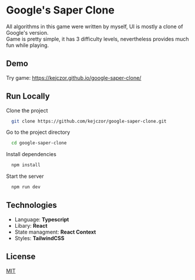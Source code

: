 
# Google's Saper Clone

All algorithms in this game were written by myself, UI is mostly a clone of Google's version.  
Game is pretty simple, it has 3 difficulty levels, nevertheless provides much fun while playing.

## Demo

Try game:
https://kejczor.github.io/google-saper-clone/


## Run Locally

Clone the project

```bash
  git clone https://github.com/kejczor/google-saper-clone.git
```

Go to the project directory

```bash
  cd google-saper-clone
```

Install dependencies

```bash
  npm install
```

Start the server

```bash
  npm run dev
```


## Technologies

- Language: **Typescript**
- Libary: **React**
- State managment: **React Context**
- Styles: **TailwindCSS**


## License

[MIT](https://choosealicense.com/licenses/mit/)

